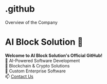 # .github
Overview of the Company

# AI Block Solution 🚀  
**Welcome to AI Block Solution's Official GitHub!**  
🔹 AI-Powered Software Development  
🔹 Blockchain & Crypto Solutions  
🔹 Custom Enterprise Software  
📫 [Contact Us](mailto:info@aiblocksolution.com)  
